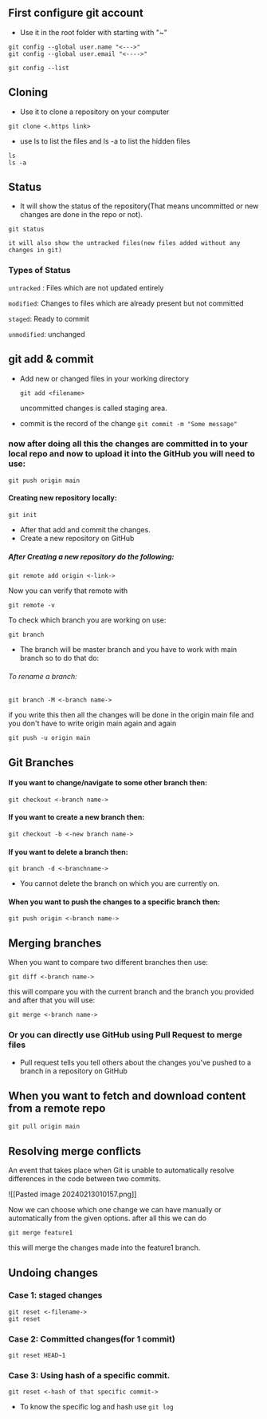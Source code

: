 
## First configure git account

- Use it in the root folder with starting with "~" 
```git
git config --global user.name "<--->"
git config --global user.email "<---->"

git config --list
```

## Cloning
- Use it to clone a repository on your computer
```git
git clone <.https link>
```
- use ls to list the files and ls -a to list the hidden files
```
ls
ls -a
```


## Status
- It will show the status of the repository(That means uncommitted or new changes are done in the repo or not).
```git
git status
```

	it will also show the untracked files(new files added without any changes in git)

### Types of Status

`untracked` : Files which are not updated entirely

`modified`:  Changes to files which are already present but not committed

`staged`: Ready to commit

`unmodified`: unchanged


## git add & commit

- Add new or changed files in your working directory

	`git add <filename>`

	uncommitted changes is called staging area.

- commit is the record of the change
	`git commit -m "Some message"`


### now after doing all this the changes are committed in to your local repo and now to upload it into the GitHub you will need to use:

```git
git push origin main
```


#### Creating new repository locally:

```git
git init
```

- After that add and commit the changes.
- Create a new repository on GitHub

##### After Creating a new repository do the following:

```git 
git remote add origin <-link-> 
```

Now you can verify that remote with
```git
git remote -v
```

To check which branch you are working on use:
```git 
git branch
```
- The branch will be master branch and you have to work with main branch so to do that do: 
###### To rename a branch: 
```git 
git branch -M <-branch name->
```

if you write this then all the changes will be done in the origin main file and you don't have to write origin main again and again
```git
git push -u origin main
```

## Git Branches

#### If you want to change/navigate to some other branch then:
```git
git checkout <-branch name-> 
```

#### If you want to create a new branch then:
```git
git checkout -b <-new branch name->
```

#### If you want to delete a branch then:
```git 
git branch -d <-branchname->
```
- You cannot delete the branch on which you are currently on.

#### When you want to push the changes to a specific branch then:
```git
git push origin <-branch name->
```


## Merging branches

When you want to compare two different branches then use:
```git
git diff <-branch name->
```

this will compare you with the current branch and the branch you provided and after that you will use:
```git
git merge <-branch name->
```


### Or you can directly use GitHub using Pull Request to merge files
 
- Pull request tells you tell others about the changes you've pushed to a branch in a repository on GitHub


## When you want to fetch and download content from a remote repo

```git
git pull origin main
```


## Resolving merge conflicts 
An event that takes place when Git is unable to automatically resolve differences in the code between two commits.  

![[Pasted image 20240213010157.png]]

Now we can choose which one change we can have manually or automatically from the given options. 
after all this we can do 
```git
git merge feature1
```
this will merge the changes made into the feature1 branch.


## Undoing changes
### Case 1: staged changes
```git 
git reset <-filename->
git reset
```

### Case 2: Committed changes(for 1 commit)
```git
git reset HEAD~1
```

### Case 3: Using hash of a specific commit.
```git
git reset <-hash of that specific commit-> 
```

- To know the specific log and hash use `git log`

